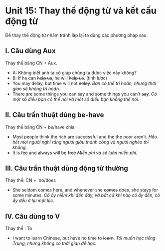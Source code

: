 # Unit 15: Thay thế động từ và kết cấu động từ

Để thay thế động từ nhằm tránh lập lại ta dùng các phương pháp sau:

## I. Câu dùng Aux
Thay thế băng CN + Aux.
 - A: Không biết anh ta có giúp chúng ta được việc này không?
 - B: If he can ~~help us~~, he will ~~help us~~. (tỉnh lược)
 - You may delay, but time will not ~~delay~~. *Bạn có thể trì hoãn, nhưng thời gian sẽ không trì hoãn.*
 - There are some things you can say and some things you can't ~~say~~. *Có một số điều bạn có thể nói và một số điều bạn không thể nói.* 
 
## II. Câu trần thuật dùng be-have
Thay  thế  bằng CN + be/have chia.
 - Most people think the rich are successful and the the poor aren't. *Hầu hết mọi người nghĩ rằng người giàu thành công và người nghèo thì không.*
 - It is fee and always will be ~~free~~ *Miễn phí và sẽ luôn miễn phí.*

## III. Câu trần thuật dùng động từ thường
Thay thế: CN + 'do/does
 - She seldom comes here, and whenever she ~~comes~~ does, she stays for some minutes. *Cô ấy hiếm khi đến đây, và bất cứ khi nào cô ấy đến, cô ấy đều ở lại một lúc.*

## IV. Câu dùng to V
Thay thế : To
 - I want to learn Chinese, but have no time to ~~learn~~. *Tôi muốn học tiếng Trung, nhưng không có thời gian để học.*